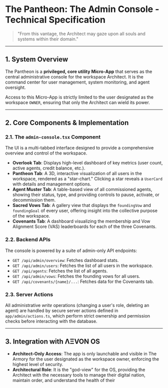 # The Pantheon: The Admin Console - Technical Specification

> "From this vantage, the Architect may gaze upon all souls and systems within their domain."

---

## 1. System Overview

The Pantheon is a **privileged, core utility Micro-App** that serves as the central administrative console for the workspace Architect. It is the command center for user management, system monitoring, and agent oversight.

Access to this Micro-App is strictly limited to the user designated as the workspace `OWNER`, ensuring that only the Architect can wield its power.

---

## 2. Core Components & Implementation

### 2.1. The `admin-console.tsx` Component
The UI is a multi-tabbed interface designed to provide a comprehensive overview and control of the workspace.
- **Overlook Tab**: Displays high-level dashboard of key metrics (user count, active agents, credit balance, etc.).
- **Pantheon Tab**: A 3D, interactive visualization of all users in the workspace, rendered as a "star-chart." Clicking a star reveals a `UserCard` with details and management options.
- **Agent Muster Tab**: A table-based view of all commissioned agents, showing their status, type, and providing controls to pause, activate, or decommission them.
- **Sacred Vows Tab**: A gallery view that displays the `foundingVow` and `foundingGoal` of every user, offering insight into the collective purpose of the workspace.
- **Covenants Tab**: A dashboard visualizing the membership and Vow Alignment Score (VAS) leaderboards for each of the three Covenants.

### 2.2. Backend APIs
The console is powered by a suite of admin-only API endpoints:
- `GET /api/admin/overview`: Fetches dashboard stats.
- `GET /api/admin/users`: Fetches the list of all users in the workspace.
- `GET /api/agents`: Fetches the list of all agents.
- `GET /api/admin/vows`: Fetches the founding vows for all users.
- `GET /api/covenants/{name}/...`: Fetches data for the Covenants tab.

### 2.3. Server Actions
All administrative *write* operations (changing a user's role, deleting an agent) are handled by secure server actions defined in `app/admin/actions.ts`, which perform strict ownership and permission checks before interacting with the database.

---

## 3. Integration with ΛΞVON OS

- **Architect-Only Access**: The app is only launchable and visible in The Armory for the user designated as the workspace owner, enforcing the highest level of security.
- **Architectural Role**: It is the "god-view" for the OS, providing the Architect with the necessary tools to manage their digital nation, maintain order, and understand the health of their
